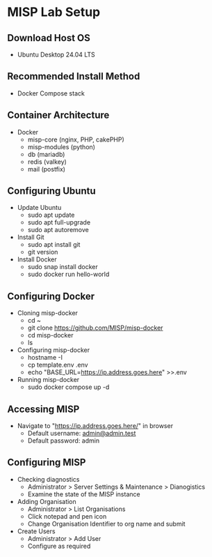 # MISP Lab Setup

## Download Host OS
- Ubuntu Desktop 24.04 LTS

## Recommended Install Method
- Docker Compose stack

## Container Architecture
- Docker
  * misp-core (nginx, PHP, cakePHP)
  * misp-modules (python)
  * db (mariadb)
  * redis (valkey)
  * mail (postfix)

## Configuring Ubuntu
- Update Ubuntu
  * sudo apt update
  * sudo apt full-upgrade
  * sudo apt autoremove
- Install Git
  * sudo apt install git
  * git version
- Install Docker
  * sudo snap install docker
  * sudo docker run hello-world

## Configuring Docker
- Cloning misp-docker
  * cd ~
  * git clone https://github.com/MISP/misp-docker
  * cd misp-docker
  * ls
- Configuring misp-docker
  * hostname -I
  * cp template.env .env
  * echo "BASE_URL=https://ip.address.goes.here" >>.env
- Running misp-docker
  * sudo docker compose up -d
   
## Accessing MISP
- Navigate to "https://ip.address.goes.here/" in browser
  * Default username: admin@admin.test
  * Default password: admin

## Configuring MISP
- Checking diagnostics
  * Administrator > Server Settings & Maintenance > Dianogistics
  * Examine the state of the MISP instance
- Adding Organisation
  * Administrator > List Organisations
  * Click notepad and pen icon
  * Change Organisation Identifier to org name and submit
- Create Users
  * Administrator > Add User
  * Configure as required
